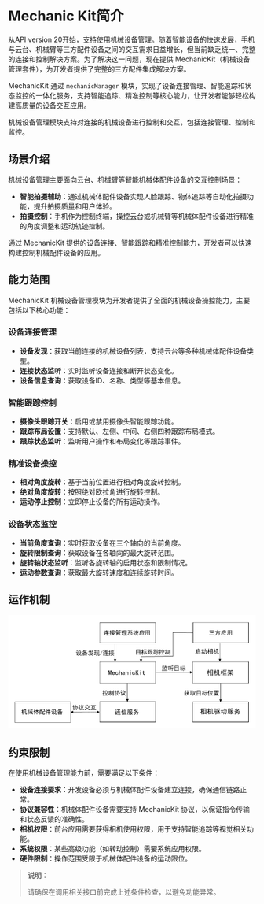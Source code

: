 # Mechanic Kit简介

从API version 20开始，支持使用机械设备管理。随着智能设备的快速发展，手机与云台、机械臂等三方配件设备之间的交互需求日益增长，但当前缺乏统一、完整的连接和控制解决方案。为了解决这一问题，现在提供 MechanicKit（机械设备管理套件），为开发者提供了完整的三方配件集成解决方案。

MechanicKit 通过 `mechanicManager` 模块，实现了设备连接管理、智能追踪和状态监控的一体化服务，支持智能追踪<!--Del-->、精准控制<!--DelEnd-->等核心能力，让开发者能够轻松构建高质量的设备交互应用。

机械设备管理模块支持对连接的机械设备进行控制和交互，包括连接管理、控制和监控。

## 场景介绍

机械设备管理主要面向云台、机械臂等智能机械体配件设备的交互控制场景：

- **智能拍摄辅助**：通过机械体配件设备实现人脸跟踪、物体追踪等自动化拍摄功能，提升拍摄质量和用户体验。
- **拍摄控制**：手机作为控制终端，操控云台或机械臂等机械体配件设备进行精准的角度调整和运动轨迹控制。

通过 MechanicKit 提供的设备连接、智能跟踪和精准控制能力，开发者可以快速构建控制机械配件设备的应用。

## 能力范围

MechanicKit 机械设备管理模块为开发者提供了全面的机械设备操控能力，主要包括以下核心功能：

### 设备连接管理

- **设备发现**：获取当前连接的机械设备列表，支持云台等多种机械体配件设备类型。
- **连接状态监听**：实时监听设备连接和断开状态变化。
- **设备信息查询**：获取设备ID、名称、类型等基本信息。

### 智能跟踪控制

- **摄像头跟踪开关**：启用或禁用摄像头智能跟踪功能。
- **跟踪布局设置**：支持默认、左侧、中间、右侧四种跟踪布局模式。
- **跟踪状态监听**：监听用户操作和布局变化等跟踪事件。

<!--Del-->
### 精准设备操控

- **相对角度旋转**：基于当前位置进行相对角度旋转控制。
- **绝对角度旋转**：按照绝对欧拉角进行旋转控制。
- **运动停止控制**：立即停止设备的所有运动操作。
<!--DelEnd-->

### 设备状态监控

- **当前角度查询**：实时获取设备在三个轴向的当前角度。
- **旋转限制查询**：获取设备在各轴向的最大旋转范围。
- **旋转轴状态监听**：监听各旋转轴的启用状态和限制情况。
- **运动参数查询**：获取最大旋转速度和连续旋转时间。

## 运作机制

![原理图](figures/guide_mechanic.png)

## 约束限制

在使用机械设备管理能力前，需要满足以下条件：

- **设备连接要求**：开发设备必须与机械体配件设备建立连接，确保通信链路正常。
- **协议兼容性**：机械体配件设备需要支持 MechanicKit 协议，以保证指令传输和状态反馈的准确性。
- **相机权限**：前台应用需要获得相机使用权限，用于支持智能追踪等视觉相关功能。
- **系统权限**：某些高级功能（如转动控制）需要系统应用权限。
- **硬件限制**：操作范围受限于机械体配件设备的运动限位。

> **说明**：
>
> 请确保在调用相关接口前完成上述条件检查，以避免功能异常。
